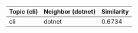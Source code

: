 | Topic (cli) | Neighbor (dotnet) | Similarity |
|-------------|-------------------|------------|
| cli | dotnet | 0.6734 |
